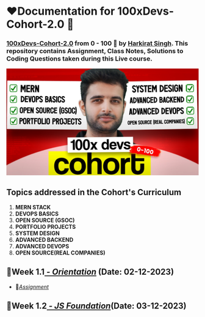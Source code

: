 # **❤️Documentation for 100xDevs-Cohort-2.0 🙏**

### [100xDevs-Cohort-2.0](https://100xdevs.com/new-courses/8-live-0-100-complete) from 0 - 100 🚀 by [Harkirat Singh](https://www.linkedin.com/in/kirat-li/). This repository contains Assignment, Class Notes, Solutions to Coding Questions taken during this Live course.

![1701659476170](image/README/1701659476170.png)

## Topics addressed in the Cohort's Curriculum

1. **MERN STACK**
2. **DEVOPS BASICS**
3. **OPEN SOURCE (GSOC)**
4. **PORTFOLIO PROJECTS**
5. **SYSTEM DESIGN**
6. **ADVANCED BACKEND**
7. **ADVANCED DEVOPS**
8. **OPEN SOURCE(REAL COMPANIES)**

## 📙Week 1.1[ _- Orientation_](https://github.com/KandepiBhavani23/100xDevs-Cohort-2.0/blob/main/Resources/Week-1/Week_1.1%20-%20Orientation.pdf) (Date: 02-12-2023)
- 📘[_Assignment_]()

## 📙Week 1.2[ _- JS Foundation_]()(Date: 03-12-2023)
